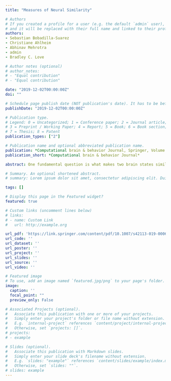 ```yaml
---
title: "Measures of Neural Similarity"

# Authors
# If you created a profile for a user (e.g. the default `admin` user), write the username (folder name) here 
# and it will be replaced with their full name and linked to their profile.
authors:
- Sebastian Bobadilla-Suarez
- Christiane Ahlheim
- Abhinav Mehrotra
- admin
- Bradley C. Love

# Author notes (optional)
# author_notes:
# - "Equal contribution"
# - "Equal contribution"

date: "2019-12-02T00:00:00Z"
doi: ""

# Schedule page publish date (NOT publication's date). It has to be before current date if you want to sse it in your page (A).
publishDate: "2019-12-02T00:00:00Z"

# Publication type.
# Legend: 0 = Uncategorized; 1 = Conference paper; 2 = Journal article;
# 3 = Preprint / Working Paper; 4 = Report; 5 = Book; 6 = Book section;
# 7 = Thesis; 8 = Patent
publication_types: ["2"]

# Publication name and optional abbreviated publication name.
publication: *Computational brain & behavior Journal, Springer, Volume 3 (4), 369-383*
publication_short: *Computational brain & behavior Journal*

abstract: One fundamental question is what makes two brain states similar. For example, what makes the activity in visual cortex elicited from viewing a robin similar to a sparrow? One common assumption in fMRI analysis is that neural similarity is described by Pearson correlation. However, there are a host of other possibilities, including Minkowski and Mahalanobis measures, with each differing in its mathematical, theoretical, and neural computational assumptions. Moreover, the operable measures may vary across brain regions and tasks. Here, we evaluated which of several competing similarity measures best captured neural similarity. Our technique uses a decoding approach to assess the information present in a brain region, and the similarity measures that best correspond to the classifier’s confusion matrix are preferred. Across two published fMRI datasets, we found the preferred neural similarity measures were common across brain regions but differed across tasks. Moreover, Pearson correlation was consistently surpassed by alternatives.

# Summary. An optional shortened abstract.
# summary: Lorem ipsum dolor sit amet, consectetur adipiscing elit. Duis posuere tellus ac convallis placerat. Proin tincidunt magna sed ex sollicitudin condimentum.

tags: []

# Display this page in the Featured widget?
featured: true

# Custom links (uncomment lines below)
# links:
# - name: Custom Link
#   url: http://example.org

url_pdf: 'https://link.springer.com/content/pdf/10.1007/s42113-019-00068-5.pdf'
url_code: ''
url_dataset: ''
url_poster: ''
url_project: ''
url_slides: ''
url_source: ''
url_video: ''

# Featured image
# To use, add an image named `featured.jpg/png` to your page's folder. 
image:
  caption: ''
  focal_point: ""
  preview_only: False

# Associated Projects (optional).
#   Associate this publication with one or more of your projects.
#   Simply enter your project's folder or file name without extension.
#   E.g. `internal-project` references `content/project/internal-project/index.md`.
#   Otherwise, set `projects: []`.
# projects:
# - example

# Slides (optional).
#   Associate this publication with Markdown slides.
#   Simply enter your slide deck's filename without extension.
#   E.g. `slides: "example"` references `content/slides/example/index.md`.
#   Otherwise, set `slides: ""`.
# slides: example
---
```

